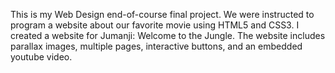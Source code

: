 This is my Web Design end-of-course final project.
We were instructed to program a website about our favorite movie using HTML5 and CSS3.
I created a website for Jumanji: Welcome to the Jungle.
The website includes parallax images, multiple pages, interactive buttons, and an embedded youtube video.
